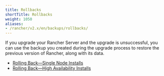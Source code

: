 ```yaml
---
title: Rollbacks
shortTitle: Rollbacks
weight: 1050
aliases:
- /rancher/v2.x/en/backups/rollbacks/
---
```


If you upgrade your Rancher Server and the upgrade is unsuccessful, you can use the backup you created during the upgrade process to restore the previous version of Rancher, along with its data.

- [Rolling Back—Single Node Installs](./single-node-rollbacks/)
- [Rolling Back—High Availability Installs](./ha-server-rollbacks/)